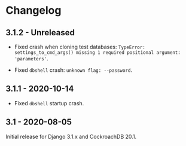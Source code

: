 # Changelog

## 3.1.2 - Unreleased

- Fixed crash when cloning test databases: `TypeError: settings_to_cmd_args()
  missing 1 required positional argument: 'parameters'`.

- Fixed `dbshell` crash: `unknown flag: --password`.

## 3.1.1 - 2020-10-14

- Fixed `dbshell` startup crash.

## 3.1 - 2020-08-05

Initial release for Django 3.1.x and CockroachDB 20.1.
